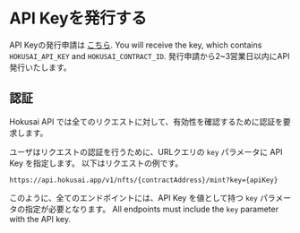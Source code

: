 # API Keyを発行する

API Keyの発行申請は [こちら](https://0xhokusai.notion.site/Hokusai-API-Application-form-a6d8118d416b41d88632396e3156cddb). You will receive the key, which contains `HOKUSAI_API_KEY` and `HOKUSAI_CONTRACT_ID`. 発行申請から2~3営業日以内にAPI発行いたします。

## 認証
Hokusai API では全てのリクエストに対して、有効性を確認するために認証を要求します。

ユーザはリクエストの認証を行うために、URLクエリの `key` パラメータに API Key を指定します。
以下はリクエストの例です。

```:bash
https://api.hokusai.app/v1/nfts/{contractAddress}/mint?key={apiKey}
```

このように、全てのエンドポイントには、API Key を値として持つ `key` パラメータの指定が必要となります。
All endpoints must include the `key` parameter with the API key.
